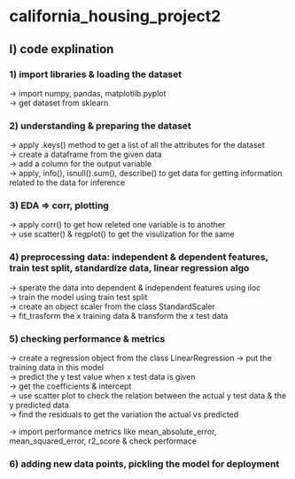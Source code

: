 # california_housing_project2


## I) code explination

### 1) import libraries & loading the dataset
  -> import numpy, pandas, matplotlib.pyplot  
  -> get dataset from sklearn

### 2) understanding & preparing the dataset
   -> apply .keys() method to get a list of all the attributes for the dataset  
   -> create a dataframe from the given data  
   -> add a column for the output variable  
   -> apply, info(), isnull().sum(), describe() to get data for getting information related to the data for inference
   
### 3) EDA => corr, plotting
   -> apply corr() to get how releted one variable is to another  
   -> use scatter() & regplot() to get the visulization for the same
   
### 4) preprocessing data: independent & dependent features, train test split, standardize data, linear regression algo  
   -> sperate the data into dependent & independent features using iloc  
   -> train the model using train test split  
   -> create an object scaler from the class StandardScaler  
   -> fit_trasform the x training data & transform the x test data
   
### 5) checking performance & metrics  
   -> create a regression object from the class LinearRegression
   -> put the training data in this model  
   -> predict the y test value when x test data is given  
   -> get the coefficients & intercept  
   -> use scatter plot to check the relation between the actual y test data & the y predicted data  
   -> find the residuals to get the variation the actual vs predicted  

   -> import performance metrics like mean_absolute_error, mean_squared_error, r2_score & check performace  
   
### 6) adding new data points, pickling the model for deployment
